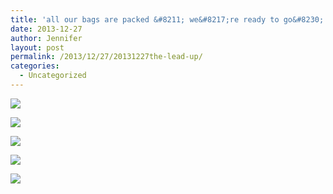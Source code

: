 ```yaml
---
title: 'all our bags are packed &#8211; we&#8217;re ready to go&#8230;'
date: 2013-12-27
author: Jennifer
layout: post
permalink: /2013/12/27/20131227the-lead-up/
categories:
  - Uncategorized
---
```

<div class="image-gallery-wrapper">
  <p>
    <img src="http://static1.squarespace.com/static/50db6bb3e4b015296cd43789/50dfa5b1e4b0dc6320e0b5ea/52bc75f1e4b0207b1fe5bd47/1388086202489/2013-12-13+08.32.41.jpg.41.jpg?format=original" />
  </p>

  <p>
    <img src="http://static1.squarespace.com/static/50db6bb3e4b015296cd43789/50dfa5b1e4b0dc6320e0b5ea/52bc75f5e4b0207b1fe5bd53/1388085337991/2013-12-13+09.20.27.jpg.27.jpg?format=original" />
  </p>

  <p>
    <img src="http://static1.squarespace.com/static/50db6bb3e4b015296cd43789/50dfa5b1e4b0dc6320e0b5ea/52bc75f9e4b0207b1fe5bd62/1388085267057/2013-12-13+09.20.37.jpg.37.jpg?format=original" />
  </p>

  <p>
    <img src="http://static1.squarespace.com/static/50db6bb3e4b015296cd43789/50dfa5b1e4b0dc6320e0b5ea/52bc75fde4b0207b1fe5bd68/1388085198503/2013-12-13+09.57.02.jpg.02.jpg?format=original" />
  </p>

  <p>
    <img src="http://static1.squarespace.com/static/50db6bb3e4b015296cd43789/50dfa5b1e4b0dc6320e0b5ea/52bc7602e4b0207b1fe5bd6b/1388085407598/2013-12-13+09.57.08.jpg.08.jpg?format=original" />
  </p>
</div>
